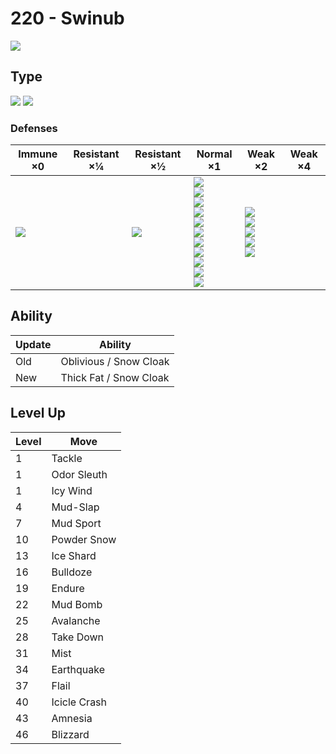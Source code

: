# 220 - Swinub
![][220]

## Type

![][ice]  ![][ground]

### Defenses

Immune ×0         | Resistant ×¼ | Resistant ×½    | Normal ×1                                                                                                                                                            | Weak ×2                                                                      | Weak ×4 | 
---               | ---          | ---             | ---                                                                                                                                                                  | ---                                                                          | ---     | 
![][electric]<br> |              | ![][poison]<br> | ![][normal]<br> ![][flying]<br> ![][ground]<br> ![][rock]<br> ![][bug]<br> ![][ghost]<br> ![][psychic]<br> ![][ice]<br> ![][dragon]<br> ![][dark]<br> ![][fairy]<br> | ![][fighting]<br> ![][steel]<br> ![][fire]<br> ![][water]<br> ![][grass]<br> |         | 

## Ability

Update | Ability                | 
---    | ---                    | 
Old    | Oblivious / Snow Cloak | 
New    | Thick Fat / Snow Cloak | 

## Level Up

Level | Move         | 
---   | ---          | 
1     | Tackle       | 
1     | Odor Sleuth  | 
1     | Icy Wind     | 
4     | Mud-Slap     | 
7     | Mud Sport    | 
10    | Powder Snow  | 
13    | Ice Shard    | 
16    | Bulldoze     | 
19    | Endure       | 
22    | Mud Bomb     | 
25    | Avalanche    | 
28    | Take Down    | 
31    | Mist         | 
34    | Earthquake   | 
37    | Flail        | 
40    | Icicle Crash | 
43    | Amnesia      | 
46    | Blizzard     | 

[220]: ../img/pokemon/220.png
[normal]: ../img/types/normal.png
[fire]: ../img/types/fire.png
[fighting]: ../img/types/fighting.png
[water]: ../img/types/water.png
[flying]: ../img/types/flying.png
[grass]: ../img/types/grass.png
[poison]: ../img/types/poison.png
[electric]: ../img/types/electric.png
[ground]: ../img/types/ground.png
[psychic]: ../img/types/psychic.png
[rock]: ../img/types/rock.png
[ice]: ../img/types/ice.png
[bug]: ../img/types/bug.png
[dragon]: ../img/types/dragon.png
[ghost]: ../img/types/ghost.png
[dark]: ../img/types/dark.png
[steel]: ../img/types/steel.png
[fairy]: ../img/types/fairy.png
